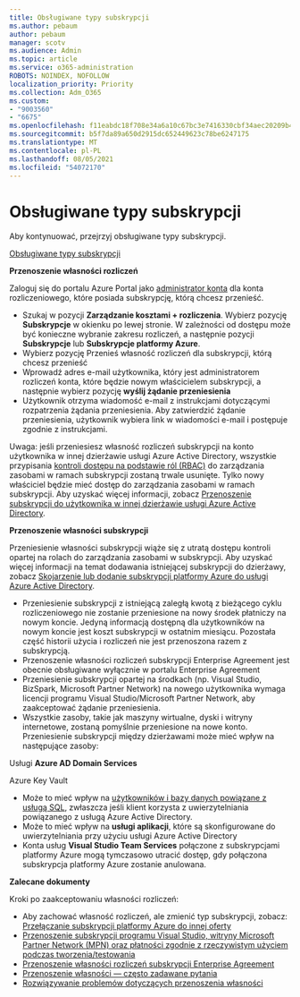 ```yaml
---
title: Obsługiwane typy subskrypcji
ms.author: pebaum
author: pebaum
manager: scotv
ms.audience: Admin
ms.topic: article
ms.service: o365-administration
ROBOTS: NOINDEX, NOFOLLOW
localization_priority: Priority
ms.collection: Adm_O365
ms.custom:
- "9003560"
- "6675"
ms.openlocfilehash: f11eabdc18f708e34a6a10c67bc3e7416330cbf34aec20209b42252ffa0ab018
ms.sourcegitcommit: b5f7da89a650d2915dc652449623c78be6247175
ms.translationtype: MT
ms.contentlocale: pl-PL
ms.lasthandoff: 08/05/2021
ms.locfileid: "54072170"
---
```

# <a name="supported-subscription-types"></a>Obsługiwane typy subskrypcji

Aby kontynuować, przejrzyj obsługiwane typy subskrypcji.

[Obsługiwane typy subskrypcji](https://docs.microsoft.com/azure/billing/billing-subscription-transfer?WT.mc_id=Portal-Microsoft_Azure_Support#supported-subscription-types)

**Przenoszenie własności rozliczeń**

Zaloguj się do portalu Azure Portal jako [administrator konta](https://ms.portal.azure.com/) dla konta rozliczeniowego, które posiada subskrypcję, którą chcesz przenieść.

- Szukaj w pozycji **Zarządzanie kosztami + rozliczenia**. Wybierz pozycję **Subskrypcje** w okienku po lewej stronie. W zależności od dostępu może być konieczne wybranie zakresu rozliczeń, a następnie pozycji **Subskrypcje** lub **Subskrypcje platformy Azure**.
- Wybierz pozycję Przenieś własność rozliczeń dla subskrypcji, którą chcesz przenieść
- Wprowadź adres e-mail użytkownika, który jest administratorem rozliczeń konta, które będzie nowym właścicielem subskrypcji, a następnie wybierz pozycję **wyślij żądanie przeniesienia**
- Użytkownik otrzyma wiadomość e-mail z instrukcjami dotyczącymi rozpatrzenia żądania przeniesienia. Aby zatwierdzić żądanie przeniesienia, użytkownik wybiera link w wiadomości e-mail i postępuje zgodnie z instrukcjami.

Uwaga: jeśli przeniesiesz własność rozliczeń subskrypcji na konto użytkownika w innej dzierżawie usługi Azure Active Directory, wszystkie przypisania [kontroli dostępu na podstawie ról (RBAC)](https://docs.microsoft.com/azure/role-based-access-control/overview?WT.mc_id=Portal-Microsoft_Azure_Support) do zarządzania zasobami w ramach subskrypcji zostaną trwale usunięte. Tylko nowy właściciel będzie mieć dostęp do zarządzania zasobami w ramach subskrypcji. Aby uzyskać więcej informacji, zobacz [Przenoszenie subskrypcji do użytkownika w innej dzierżawie usługi Azure Active Directory](https://docs.microsoft.com/azure/active-directory/managed-identities-azure-resources/known-issues?WT.mc_id=Portal-Microsoft_Azure_Support).

**Przenoszenie własności subskrypcji**

Przeniesienie własności subskrypcji wiąże się z utratą dostępu kontroli opartej na rolach do zarządzania zasobami w subskrypcji. Aby uzyskać więcej informacji na temat dodawania istniejącej subskrypcji do dzierżawy, zobacz [Skojarzenie lub dodanie subskrypcji platformy Azure do usługi Azure Active Directory](https://docs.microsoft.com/azure/active-directory/fundamentals/active-directory-how-subscriptions-associated-directory?WT.mc_id=Portal-Microsoft_Azure_Support).

- Przeniesienie subskrypcji z istniejącą zaległą kwotą z bieżącego cyklu rozliczeniowego nie zostanie przeniesione na nowy środek płatniczy na nowym koncie. Jedyną informacją dostępną dla użytkowników na nowym koncie jest koszt subskrypcji w ostatnim miesiącu. Pozostała część historii użycia i rozliczeń nie jest przenoszona razem z subskrypcją.
- Przenoszenie własności rozliczeń subskrypcji Enterprise Agreement jest obecnie obsługiwane wyłącznie w portalu Enterprise Agreement
- Przeniesienie subskrypcji opartej na środkach (np. Visual Studio, BizSpark, Microsoft Partner Network) na nowego użytkownika wymaga licencji programu Visual Studio/Microsoft Partner Network, aby zaakceptować żądanie przeniesienia.
- Wszystkie zasoby, takie jak maszyny wirtualne, dyski i witryny internetowe, zostaną pomyślnie przeniesione na nowe konto. Przeniesienie subskrypcji między dzierżawami może mieć wpływ na następujące zasoby:

Usługi **Azure AD Domain Services**

Azure Key Vault

- Może to mieć wpływ na [użytkowników i bazy danych powiązane z usługą SQL](https://docs.microsoft.com/azure/sql-database/sql-database-aad-authentication-configure?WT.mc_id=Portal-Microsoft_Azure_Support), zwłaszcza jeśli klient korzysta z uwierzytelniania powiązanego z usługą Azure Active Directory.
- Może to mieć wpływ na **usługi aplikacji**, które są skonfigurowane do uwierzytelniania przy użyciu usługi Azure Active Directory
- Konta usług **Visual Studio Team Services** połączone z subskrypcjami platformy Azure mogą tymczasowo utracić dostęp, gdy połączona subskrypcja platformy Azure zostanie anulowana.

**Zalecane dokumenty**

Kroki po zaakceptowaniu własności rozliczeń:

- Aby zachować własność rozliczeń, ale zmienić typ subskrypcji, zobacz: [Przełączanie subskrypcji platformy Azure do innej oferty](https://docs.microsoft.com/azure/billing/billing-how-to-switch-azure-offer?WT.mc_id=Portal-Microsoft_Azure_Support)
- [Przenoszenie subskrypcji programu Visual Studio, witryny Microsoft Partner Network (MPN) oraz płatności zgodnie z rzeczywistym użyciem podczas tworzenia/testowania](https://docs.microsoft.com/azure/billing/billing-subscription-transfer?WT.mc_id=Portal-Microsoft_Azure_Support#transferring-visual-studio-microsoft-partner-network-mpn-and-pay-as-you-go-devtest-subscriptions)
- [Przenoszenie własności rozliczeń subskrypcji Enterprise Agreement](https://docs.microsoft.com/azure/billing/billing-subscription-transfer?WT.mc_id=Portal-Microsoft_Azure_Support#transfer-billing-ownership-of-enterprise-agreement-ea-subscriptions)
- [Przenoszenie własności — często zadawane pytania](https://docs.microsoft.com/azure/billing/billing-subscription-transfer?WT.mc_id=Portal-Microsoft_Azure_Support#frequently-asked-questions-faq-for-senders)
- [Rozwiązywanie problemów dotyczących przenoszenia własności](https://docs.microsoft.com/azure/billing/billing-subscription-transfer?WT.mc_id=Portal-Microsoft_Azure_Support#troubleshooting)